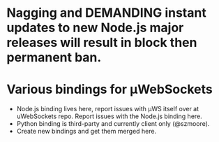 # Nagging and DEMANDING instant updates to new Node.js major releases will result in block then permanent ban.

# Various bindings for µWebSockets
* Node.js binding lives here, report issues with µWS itself over at uWebSockets repo. Report issues with the Node.js binding here.
* Python binding is third-party and currently client only (@szmoore).
* Create new bindings and get them merged here.

